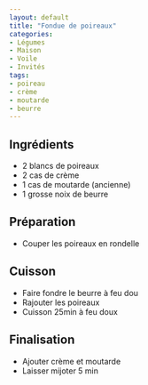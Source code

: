 ```yaml
---
layout: default
title: "Fondue de poireaux"
categories:
- Légumes
- Maison
- Voile
- Invités
tags:
- poireau
- crème
- moutarde
- beurre
---
```


## Ingrédients

- 2 blancs de poireaux
- 2 cas de crème
- 1 cas de moutarde (ancienne)
- 1 grosse noix de beurre

## Préparation

- Couper les poireaux en rondelle

## Cuisson

- Faire fondre le beurre à feu dou
- Rajouter les poireaux
- Cuisson 25min à feu doux

## Finalisation

- Ajouter crème et moutarde
- Laisser mijoter 5 min
